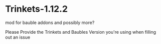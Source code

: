 # Trinkets-1.12.2

mod for bauble addons and possibly more?

Please Provide the Trinkets and Baubles Version you're using when filling out an issue

